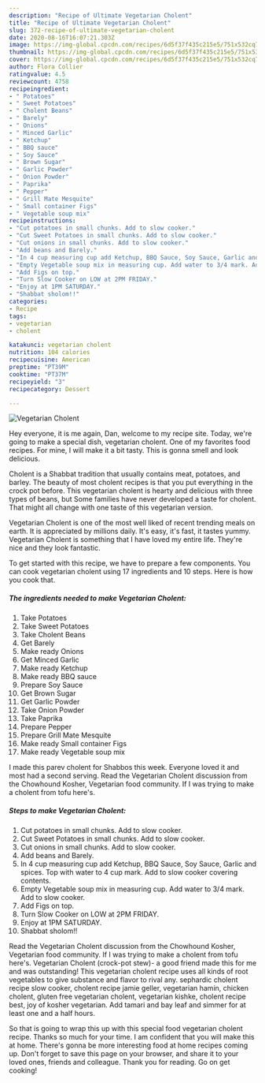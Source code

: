 ```yaml
---
description: "Recipe of Ultimate Vegetarian Cholent"
title: "Recipe of Ultimate Vegetarian Cholent"
slug: 372-recipe-of-ultimate-vegetarian-cholent
date: 2020-08-16T16:07:21.303Z
image: https://img-global.cpcdn.com/recipes/6d5f37f435c215e5/751x532cq70/vegetarian-cholent-recipe-main-photo.jpg
thumbnail: https://img-global.cpcdn.com/recipes/6d5f37f435c215e5/751x532cq70/vegetarian-cholent-recipe-main-photo.jpg
cover: https://img-global.cpcdn.com/recipes/6d5f37f435c215e5/751x532cq70/vegetarian-cholent-recipe-main-photo.jpg
author: Flora Collier
ratingvalue: 4.5
reviewcount: 4758
recipeingredient:
- " Potatoes"
- " Sweet Potatoes"
- " Cholent Beans"
- " Barely"
- " Onions"
- " Minced Garlic"
- " Ketchup"
- " BBQ sauce"
- " Soy Sauce"
- " Brown Sugar"
- " Garlic Powder"
- " Onion Powder"
- " Paprika"
- " Pepper"
- " Grill Mate Mesquite"
- " Small container Figs"
- " Vegetable soup mix"
recipeinstructions:
- "Cut potatoes in small chunks. Add to slow cooker."
- "Cut Sweet Potatoes in small chunks. Add to slow cooker."
- "Cut onions in small chunks. Add to slow cooker."
- "Add beans and Barely."
- "In 4 cup measuring cup add Ketchup, BBQ Sauce, Soy Sauce, Garlic and spices. Top with water to 4 cup mark. Add to slow cooker covering contents."
- "Empty Vegetable soup mix in measuring cup. Add water to 3/4 mark. Add to slow cooker."
- "Add Figs on top."
- "Turn Slow Cooker on LOW at 2PM FRIDAY."
- "Enjoy at 1PM SATURDAY."
- "Shabbat sholom!!"
categories:
- Recipe
tags:
- vegetarian
- cholent

katakunci: vegetarian cholent 
nutrition: 104 calories
recipecuisine: American
preptime: "PT39M"
cooktime: "PT37M"
recipeyield: "3"
recipecategory: Dessert

---
```



![Vegetarian Cholent](https://img-global.cpcdn.com/recipes/6d5f37f435c215e5/751x532cq70/vegetarian-cholent-recipe-main-photo.jpg)

Hey everyone, it is me again, Dan, welcome to my recipe site. Today, we're going to make a special dish, vegetarian cholent. One of my favorites food recipes. For mine, I will make it a bit tasty. This is gonna smell and look delicious.

Cholent is a Shabbat tradition that usually contains meat, potatoes, and barley. The beauty of most cholent recipes is that you put everything in the crock pot before. This vegetarian cholent is hearty and delicious with three types of beans, but Some families have never developed a taste for cholent. That might all change with one taste of this vegetarian version.

Vegetarian Cholent is one of the most well liked of recent trending meals on earth. It is appreciated by millions daily. It's easy, it's fast, it tastes yummy. Vegetarian Cholent is something that I have loved my entire life. They're nice and they look fantastic.


To get started with this recipe, we have to prepare a few components. You can cook vegetarian cholent using 17 ingredients and 10 steps. Here is how you cook that.

<!--inarticleads1-->

##### The ingredients needed to make Vegetarian Cholent:

1. Take  Potatoes
1. Take  Sweet Potatoes
1. Take  Cholent Beans
1. Get  Barely
1. Make ready  Onions
1. Get  Minced Garlic
1. Make ready  Ketchup
1. Make ready  BBQ sauce
1. Prepare  Soy Sauce
1. Get  Brown Sugar
1. Get  Garlic Powder
1. Take  Onion Powder
1. Take  Paprika
1. Prepare  Pepper
1. Prepare  Grill Mate Mesquite
1. Make ready  Small container Figs
1. Make ready  Vegetable soup mix


I made this parev cholent for Shabbos this week. Everyone loved it and most had a second serving. Read the Vegetarian Cholent discussion from the Chowhound Kosher, Vegetarian food community. If I was trying to make a cholent from tofu here&#39;s. 

<!--inarticleads2-->

##### Steps to make Vegetarian Cholent:

1. Cut potatoes in small chunks. Add to slow cooker.
1. Cut Sweet Potatoes in small chunks. Add to slow cooker.
1. Cut onions in small chunks. Add to slow cooker.
1. Add beans and Barely.
1. In 4 cup measuring cup add Ketchup, BBQ Sauce, Soy Sauce, Garlic and spices. Top with water to 4 cup mark. Add to slow cooker covering contents.
1. Empty Vegetable soup mix in measuring cup. Add water to 3/4 mark. Add to slow cooker.
1. Add Figs on top.
1. Turn Slow Cooker on LOW at 2PM FRIDAY.
1. Enjoy at 1PM SATURDAY.
1. Shabbat sholom!!


Read the Vegetarian Cholent discussion from the Chowhound Kosher, Vegetarian food community. If I was trying to make a cholent from tofu here&#39;s. Vegetarian Cholent (crock-pot stew)- a good friend made this for me and was outstanding! This vegetarian cholent recipe uses all kinds of root vegetables to give substance and flavor to rival any. sephardic cholent recipe slow cooker, cholent recipe jamie geller, vegetarian hamin, chicken cholent, gluten free vegetarian cholent, vegetarian kishke, cholent recipe best, joy of kosher vegetarian. Add tamari and bay leaf and simmer for at least one and a half hours. 

So that is going to wrap this up with this special food vegetarian cholent recipe. Thanks so much for your time. I am confident that you will make this at home. There's gonna be more interesting food at home recipes coming up. Don't forget to save this page on your browser, and share it to your loved ones, friends and colleague. Thank you for reading. Go on get cooking!
